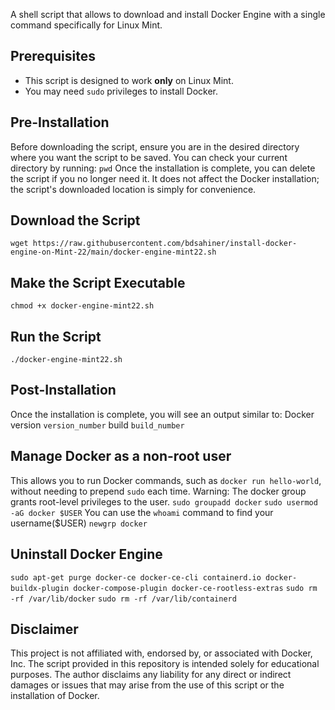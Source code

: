 A shell script that allows to download and install Docker Engine with a single command specifically for Linux Mint.

## Prerequisites
- This script is designed to work **only** on Linux Mint.
- You may need `sudo` privileges to install Docker.

## Pre-Installation
Before downloading the script, ensure you are in the desired directory where you want the script to be saved. You can check your current directory by running: `pwd`
Once the installation is complete, you can delete the script if you no longer need it. It does not affect the Docker installation; the script's downloaded location is simply for convenience.

## Download the Script
`wget https://raw.githubusercontent.com/bdsahiner/install-docker-engine-on-Mint-22/main/docker-engine-mint22.sh`

## Make the Script Executable
`chmod +x docker-engine-mint22.sh`

## Run the Script
`./docker-engine-mint22.sh`

## Post-Installation
Once the installation is complete, you will see an output similar to: Docker version `version_number` build `build_number`

## Manage Docker as a non-root user
This allows you to run Docker commands, such as `docker run hello-world`, without needing to prepend `sudo` each time.
Warning: The docker group grants root-level privileges to the user.
`sudo groupadd docker`
`sudo usermod -aG docker $USER` You can use the `whoami` command to find your username($USER)
`newgrp docker`

## Uninstall Docker Engine
`sudo apt-get purge docker-ce docker-ce-cli containerd.io docker-buildx-plugin docker-compose-plugin docker-ce-rootless-extras`
`sudo rm -rf /var/lib/docker`
`sudo rm -rf /var/lib/containerd`

## Disclaimer
This project is not affiliated with, endorsed by, or associated with Docker, Inc. 
The script provided in this repository is intended solely for educational purposes. 
The author disclaims any liability for any direct or indirect damages or issues that may arise from the use of this script or the installation of Docker. 
